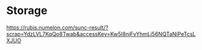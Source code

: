 # Storage
https://rubis.numelon.com/sunc-result/?scrap=YdzLVL7KqQo8Twab&accessKey=Kw5l8njFvYhmLj56NQTaNiPeTcsLXJUO